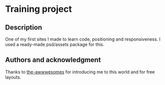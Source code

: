 # Training project

## Description 

One of my first sites I made to learn code, positioning and responsiveness. I used a ready-made psd/assets package for this.

## Authors and acknowledgment

Thanks to [the-awwwesomes](https://theawwwesomes.org/) for introducing me to this world and for free layouts.

